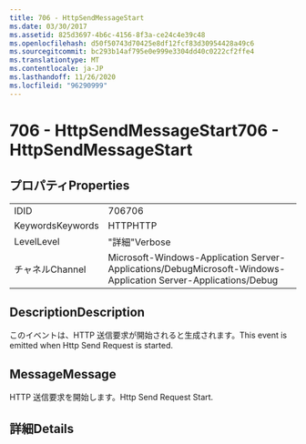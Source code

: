```yaml
---
title: 706 - HttpSendMessageStart
ms.date: 03/30/2017
ms.assetid: 825d3697-4b6c-4156-8f3a-ce24c4e39c48
ms.openlocfilehash: d50f50743d70425e8df12fcf83d30954428a49c6
ms.sourcegitcommit: bc293b14af795e0e999e3304dd40c0222cf2ffe4
ms.translationtype: MT
ms.contentlocale: ja-JP
ms.lasthandoff: 11/26/2020
ms.locfileid: "96290999"
---
```

# <a name="706---httpsendmessagestart"></a><span data-ttu-id="e9f4c-102">706 - HttpSendMessageStart</span><span class="sxs-lookup"><span data-stu-id="e9f4c-102">706 - HttpSendMessageStart</span></span>

## <a name="properties"></a><span data-ttu-id="e9f4c-103">プロパティ</span><span class="sxs-lookup"><span data-stu-id="e9f4c-103">Properties</span></span>  
  
|||  
|-|-|  
|<span data-ttu-id="e9f4c-104">ID</span><span class="sxs-lookup"><span data-stu-id="e9f4c-104">ID</span></span>|<span data-ttu-id="e9f4c-105">706</span><span class="sxs-lookup"><span data-stu-id="e9f4c-105">706</span></span>|  
|<span data-ttu-id="e9f4c-106">Keywords</span><span class="sxs-lookup"><span data-stu-id="e9f4c-106">Keywords</span></span>|<span data-ttu-id="e9f4c-107">HTTP</span><span class="sxs-lookup"><span data-stu-id="e9f4c-107">HTTP</span></span>|  
|<span data-ttu-id="e9f4c-108">Level</span><span class="sxs-lookup"><span data-stu-id="e9f4c-108">Level</span></span>|<span data-ttu-id="e9f4c-109">"詳細"</span><span class="sxs-lookup"><span data-stu-id="e9f4c-109">Verbose</span></span>|  
|<span data-ttu-id="e9f4c-110">チャネル</span><span class="sxs-lookup"><span data-stu-id="e9f4c-110">Channel</span></span>|<span data-ttu-id="e9f4c-111">Microsoft-Windows-Application Server-Applications/Debug</span><span class="sxs-lookup"><span data-stu-id="e9f4c-111">Microsoft-Windows-Application Server-Applications/Debug</span></span>|  
  
## <a name="description"></a><span data-ttu-id="e9f4c-112">Description</span><span class="sxs-lookup"><span data-stu-id="e9f4c-112">Description</span></span>  

 <span data-ttu-id="e9f4c-113">このイベントは、HTTP 送信要求が開始されると生成されます。</span><span class="sxs-lookup"><span data-stu-id="e9f4c-113">This event is emitted when Http Send Request is started.</span></span>  
  
## <a name="message"></a><span data-ttu-id="e9f4c-114">Message</span><span class="sxs-lookup"><span data-stu-id="e9f4c-114">Message</span></span>  

 <span data-ttu-id="e9f4c-115">HTTP 送信要求を開始します。</span><span class="sxs-lookup"><span data-stu-id="e9f4c-115">Http Send Request Start.</span></span>  
  
## <a name="details"></a><span data-ttu-id="e9f4c-116">詳細</span><span class="sxs-lookup"><span data-stu-id="e9f4c-116">Details</span></span>
